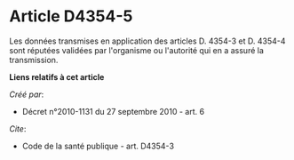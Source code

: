 # Article D4354-5

Les données transmises en application des articles D. 4354-3 et D. 4354-4 sont réputées validées par l'organisme ou
l'autorité qui en a assuré la transmission.

**Liens relatifs à cet article**

_Créé par_:

  - Décret n°2010-1131 du 27 septembre 2010 - art. 6

_Cite_:

  - Code de la santé publique - art. D4354-3
